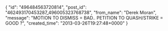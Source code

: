  {
   "id": "496484563720814",
   "post_id": "462493170453287_496005323768738",
   "from_name": "Derek Moran",
   "message": "MOTION TO DISMISS = BAD.. PETITION TO QUASH/STRIKE = GOOD ?",
   "created_time": "2013-03-26T19:27:48+0000"
 }
